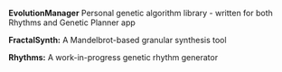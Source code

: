 **EvolutionManager** Personal genetic algorithm library - written for both Rhythms and Genetic Planner app

**FractalSynth:** A Mandelbrot-based granular synthesis tool

**Rhythms:** A work-in-progress genetic rhythm generator
